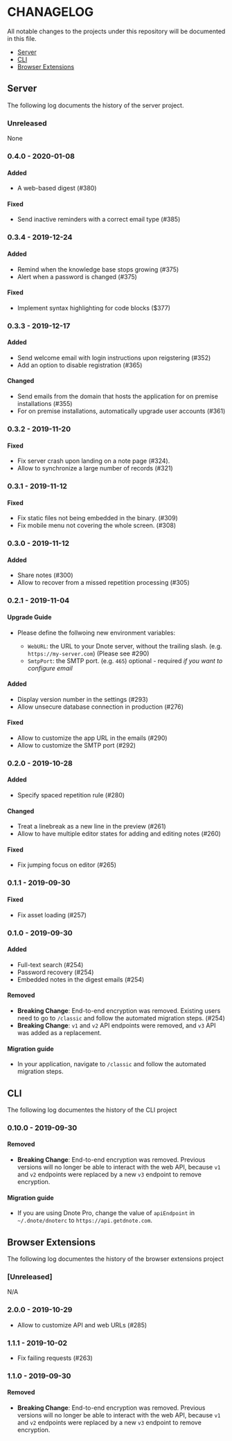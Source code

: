# CHANAGELOG

All notable changes to the projects under this repository will be documented in this file.

* [Server](#server)
* [CLI](#cli)
* [Browser Extensions](#browser-extensions)

## Server

The following log documents the history of the server project.

### Unreleased

None

### 0.4.0 - 2020-01-08

#### Added

- A web-based digest (#380)

#### Fixed

- Send inactive reminders with a correct email type (#385)

### 0.3.4 - 2019-12-24

#### Added

- Remind when the knowledge base stops growing (#375)
- Alert when a password is changed (#375)

#### Fixed

- Implement syntax highlighting for code blocks ($377)

### 0.3.3 - 2019-12-17

#### Added

- Send welcome email with login instructions upon reigstering (#352)
- Add an option to disable registration (#365)

#### Changed

- Send emails from the domain that hosts the application for on premise installations (#355)
- For on premise installations, automatically upgrade user accounts (#361)

### 0.3.2 - 2019-11-20

#### Fixed

- Fix server crash upon landing on a note page (#324).
- Allow to synchronize a large number of records (#321)

### 0.3.1 - 2019-11-12

#### Fixed

- Fix static files not being embedded in the binary. (#309)
- Fix mobile menu not covering the whole screen. (#308)

### 0.3.0 - 2019-11-12

#### Added

- Share notes (#300)
- Allow to recover from a missed repetition processing (#305)

### 0.2.1 - 2019-11-04

#### Upgrade Guide

* Please define the follwoing new environment variables:

  - `WebURL`: the URL to your Dnote server, without the trailing slash. (e.g. `https://my-server.com`) (Please see #290)
  - `SmtpPort`: the SMTP port. (e.g. `465`) optional - required *if you want to configure email*

#### Added

- Display version number in the settings (#293)
- Allow unsecure database connection in production (#276)

#### Fixed

- Allow to customize the app URL in the emails (#290)
- Allow to customize the SMTP port (#292)

### 0.2.0 - 2019-10-28

#### Added

- Specify spaced repetition rule (#280)

#### Changed

- Treat a linebreak as a new line in the preview (#261)
- Allow to have multiple editor states for adding and editing notes (#260)

#### Fixed

- Fix jumping focus on editor (#265)

### 0.1.1 - 2019-09-30

#### Fixed

- Fix asset loading (#257)


### 0.1.0 - 2019-09-30

#### Added

- Full-text search (#254)
- Password recovery (#254)
- Embedded notes in the digest emails (#254)

#### Removed

- **Breaking Change**: End-to-end encryption was removed. Existing users need to go to `/classic` and follow the automated migration steps. (#254)
- **Breaking Change**: `v1` and `v2` API endpoints were removed, and `v3` API was added as a replacement.

#### Migration guide

- In your application, navigate to `/classic` and follow the automated migration steps.


## CLI

The following log documentes the history of the CLI project

### 0.10.0 - 2019-09-30

#### Removed

- **Breaking Change**: End-to-end encryption was removed. Previous versions will no longer be able to interact with the web API, because `v1` and `v2` endpoints were replaced by a new `v3` endpoint to remove encryption.

#### Migration guide

- If you are using Dnote Pro, change the value of `apiEndpoint` in `~/.dnote/dnoterc` to `https://api.getdnote.com`.

## Browser Extensions

The following log documentes the history of the browser extensions project

### [Unreleased]

N/A

### 2.0.0 - 2019-10-29

- Allow to customize API and web URLs (#285)

### 1.1.1 - 2019-10-02

- Fix failing requests (#263)

### 1.1.0 - 2019-09-30

#### Removed

- **Breaking Change**: End-to-end encryption was removed. Previous versions will no longer be able to interact with the web API, because `v1` and `v2` endpoints were replaced by a new `v3` endpoint to remove encryption.
